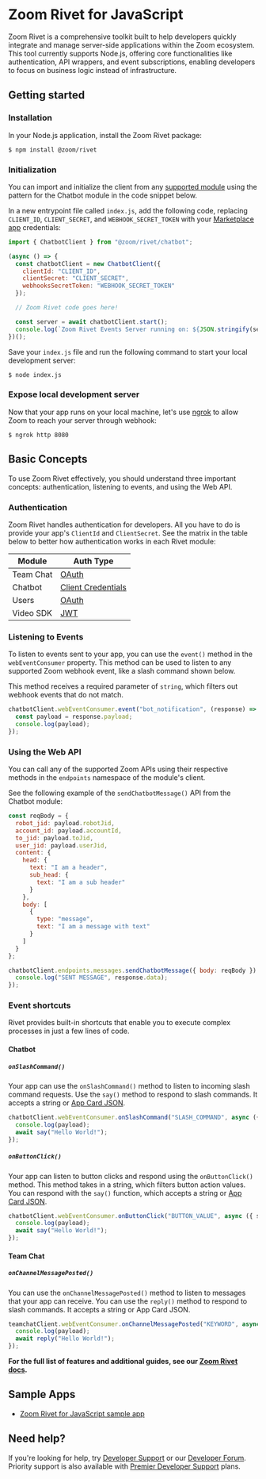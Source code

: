 # Zoom Rivet for JavaScript

Zoom Rivet is a comprehensive toolkit built to help developers quickly integrate and manage server-side applications within the Zoom ecosystem. This tool currently supports Node.js, offering core functionalities like authentication, API wrappers, and event subscriptions, enabling developers to focus on business logic instead of infrastructure.

## Getting started

### Installation

In your Node.js application, install the Zoom Rivet package:

```
$ npm install @zoom/rivet
```

### Initialization

You can import and initialize the client from any [supported module](https://developers.zoom.us/docs/rivet/#modules) using the pattern for the Chatbot module in the code snippet below.

In a new entrypoint file called `index.js`, add the following code, replacing `CLIENT_ID`, `CLIENT_SECRET`, and `WEBHOOK_SECRET_TOKEN` with your [Marketplace app](https://marketplace.zoom.us) credentials:

```javascript
import { ChatbotClient } from "@zoom/rivet/chatbot";

(async () => {
  const chatbotClient = new ChatbotClient({
    clientId: "CLIENT_ID",
    clientSecret: "CLIENT_SECRET",
    webhooksSecretToken: "WEBHOOK_SECRET_TOKEN"
  });

  // Zoom Rivet code goes here!

  const server = await chatbotClient.start();
  console.log(`Zoom Rivet Events Server running on: ${JSON.stringify(server.address())}`);
})();
```

Save your `index.js` file and run the following command to start your local development server:

```
$ node index.js
```

### Expose local development server

Now that your app runs on your local machine, let's use [ngrok](https://ngrok.com/) to allow Zoom to reach your server through webhook:

```
$ ngrok http 8080
```

## Basic Concepts

To use Zoom Rivet effectively, you should understand three important concepts: authentication, listening to events, and using the Web API.

### Authentication

Zoom Rivet handles authentication for developers. All you have to do is provide your app's `ClientId` and `ClientSecret`. See the matrix in the table below to better how authentication works in each Rivet module:

| Module    | Auth Type                                                                                                            |
| --------- | -------------------------------------------------------------------------------------------------------------------- |
| Team Chat | [OAuth](https://developers.zoom.us/docs/team-chat-apps/installation-and-authentication/#authentication)              |
| Chatbot   | [Client Credentials](https://developers.zoom.us/docs/team-chat-apps/installation-and-authentication/#authentication) |
| Users     | [OAuth](https://developers.zoom.us/docs/team-chat-apps/installation-and-authentication/#authentication)              |
| Video SDK | [JWT](https://developers.zoom.us/docs/video-sdk/auth/)                                                               |

### Listening to Events

To listen to events sent to your app, you can use the `event()` method in the `webEventConsumer` property. This method can be used to listen to any supported Zoom webhook event, like a slash command shown below.

This method receives a required parameter of `string`, which filters out webhook events that do not match.

```javascript
chatbotClient.webEventConsumer.event("bot_notification", (response) => {
  const payload = response.payload;
  console.log(payload);
});
```

### Using the Web API

You can call any of the supported Zoom APIs using their respective methods in the `endpoints` namespace of the module's client.

See the following example of the `sendChatbotMessage()` API from the Chatbot module:

```javascript
const reqBody = {
  robot_jid: payload.robotJid,
  account_id: payload.accountId,
  to_jid: payload.toJid,
  user_jid: payload.userJid,
  content: {
    head: {
      text: "I am a header",
      sub_head: {
        text: "I am a sub header"
      }
    },
    body: [
      {
        type: "message",
        text: "I am a message with text"
      }
    ]
  }
};

chatbotClient.endpoints.messages.sendChatbotMessage({ body: reqBody }).then((response) => {
  console.log("SENT MESSAGE", response.data);
});
```

### Event shortcuts

Rivet provides built-in shortcuts that enable you to execute complex processes in just a few lines of code.

#### Chatbot

##### `onSlashCommand()`

Your app can use the `onSlashCommand()` method to listen to incoming slash command requests.
Use the `say()` method to respond to slash commands. It accepts a string or [App Card JSON](https://developers.zoom.us//docs/team-chat-apps/customizing-messages/).

```javascript
chatbotClient.webEventConsumer.onSlashCommand("SLASH_COMMAND", async ({ say, payload }) => {
  console.log(payload);
  await say("Hello World!");
});
```

##### `onButtonClick()`

Your app can listen to button clicks and respond using the `onButtonClick()` method. This method takes in a string, which filters button action values.
You can respond with the `say()` function, which accepts a string or [App Card JSON](https://developers.zoom.us//docs/team-chat-apps/customizing-messages/).

```javascript
chatbotClient.webEventConsumer.onButtonClick("BUTTON_VALUE", async ({ say, payload }) => {
  console.log(payload);
  await say("Hello World!");
});
```

#### Team Chat

##### `onChannelMessagePosted()`

You can use the `onChannelMessagePosted()` method to listen to messages that your app can receive.
You can use the `reply()` method to respond to slash commands. It accepts a string or App Card JSON.

```javascript
teamchatClient.webEventConsumer.onChannelMessagePosted("KEYWORD", async ({ reply, payload }) => {
  console.log(payload);
  await reply("Hello World!");
});
```

**For the full list of features and additional guides, see our [Zoom Rivet docs](https://developers.zoom.us/docs/rivet).**

## Sample Apps

- [Zoom Rivet for JavaScript sample app](https://github.com/zoom/rivet-javascript-sample)

## Need help?

If you're looking for help, try [Developer Support](https://developers.zoom.us/support/) or our [Developer Forum](https://devforum.zoom.us/). Priority support is also available with [Premier Developer Support](https://explore.zoom.us/en/support-plans/developer/) plans.
